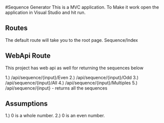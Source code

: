#Sequence Generator
This is a MVC application. To Make it work open the application in Visual Studio and hit run.

## Routes
The default route will take you to the root page.
Sequence/Index

## WebApi Route
This project has web api as well for returning the sequences below

1.) /api/sequence/{input}/Even
2.) /api/sequence/{input}/Odd
3.) /api/sequence/{input}/All
4.) /api/sequence/{input}/Multiples
5.) /api/sequence/{input} - returns all the sequences

## Assumptions
1.) 0 is a whole number.
2.) 0 is an even number.